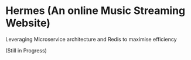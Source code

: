 # Hermes (An online Music Streaming Website)

Leveraging Microservice architecture and Redis to maximise efficiency 

(Still in Progress)
